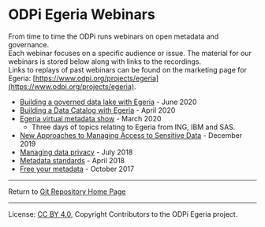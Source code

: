 <!-- SPDX-License-Identifier: CC-BY-4.0 -->
<!-- Copyright Contributors to the ODPi Egeria project 2020. -->

# ODPi Egeria Webinars

From time to time the ODPi runs webinars on open metadata and governance.  
Each webinar focuses on a specific audience or issue.  The material for our webinars is stored below
along with links to the recordings.  
Links to replays of past webinars can be found on the marketing page for Egeria: 
[https://www.odpi.org/projects/egeria](https://www.odpi.org/projects/egeria).

* [Building a governed data lake with Egeria](june-2020) - June 2020
* [Building a Data Catalog with Egeria](april-2020) - April 2020
* [Egeria virtual metadata show](march-2020) - March 2020
  * Three days of topics relating to Egeria from ING, IBM and SAS.
* [New Approaches to Managing Access to Sensitive Data](december-2019) - December 2019
* [Managing data privacy](july-2018) - July 2018
* [Metadata standards](april-2018) - April 2018
* [Free your metadata](october-2017) - October 2017

----
Return to [Git Repository Home Page](..)

----
License: [CC BY 4.0](https://creativecommons.org/licenses/by/4.0/),
Copyright Contributors to the ODPi Egeria project.

